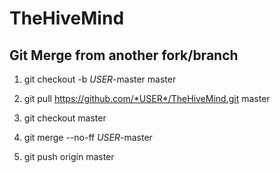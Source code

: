 # TheHiveMind
## Git Merge from another fork/branch

1. git checkout -b *USER*-master master
2. git pull https://github.com/*USER*/TheHiveMind.git master

3. git checkout master
4. git merge --no-ff *USER*-master
5. git push origin master
